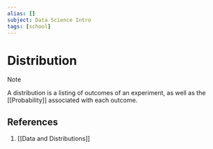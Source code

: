 ```yaml
---
alias: []
subject: Data Science Intro
tags: [school]
---
```

# Distribution

> [!note]
> A distribution is a listing of outcomes of an experiment, as well as the [[Probability]] associated with each outcome.

## References
1. [[Data and Distributions]]